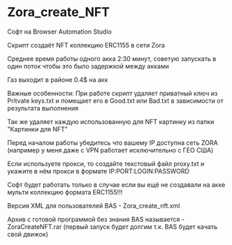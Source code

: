 # Zora_create_NFT

Софт на Browser Automation Studio

Скрипт создаёт NFT коллекцию ERC1155 в сети Zora

Среднее время работы одного акка 2:30 минут, советую запускать в один поток чтобы это было задержкой между акками

Газ выходит в районе 0.4$ на акк

Важные особенности:
При работе скрипт удаляет приватный ключ из Pritvate keys.txt и помещает его в Good.txt или Bad.txt в зависимости от результата выполнения

Так же удаляет каждую использованную для NFT картинку из папки "Картинки для NFT"

Перед началом работы убедитесь что вашему IP доступна сеть ZORA (например у меня даже с VPN работает исключительно с ГЕО США)

Если используете прокси, то создайте текстовый файл proxy.txt и укажите в нём прокси в формате IP:PORT:LOGIN:PASSWORD

Софт будет работать только в случае если вы ещё не создавали на акке мульти коллекцию формата ERC1155!!!

Версия XML для пользователей BAS - Zora_create_nft.xml

Архив с готовой программой без знания BAS называется - ZoraCreateNFT.rar (первый запуск будет долгим т.к. BAS будет качать свой движок)
